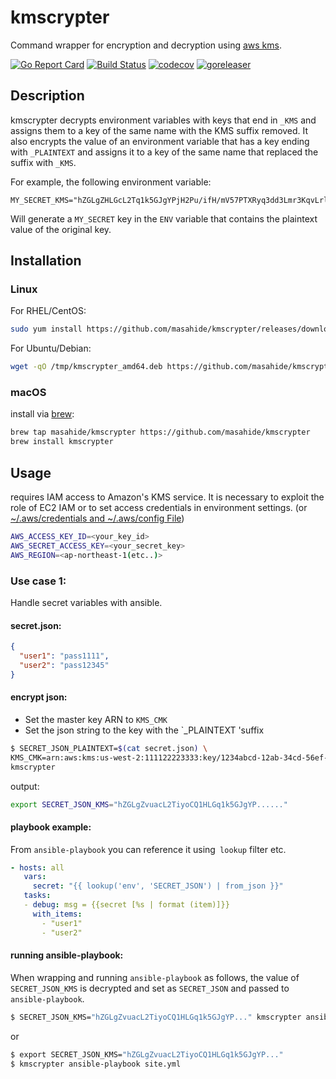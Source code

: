 # kmscrypter

Command wrapper for encryption and decryption using [aws kms](https://aws.amazon.com/kms/).

[![Go Report Card](https://goreportcard.com/badge/github.com/masahide/kmscrypter)](https://goreportcard.com/report/github.com/masahide/kmscrypter)
[![Build Status](https://travis-ci.org/masahide/kmscrypter.svg?branch=master)](https://travis-ci.org/masahide/kmscrypter)
[![codecov](https://codecov.io/gh/masahide/kmscrypter/branch/master/graph/badge.svg)](https://codecov.io/gh/masahide/kmscrypter)
[![goreleaser](https://img.shields.io/badge/powered%20by-goreleaser-green.svg?style=flat-square)](https://github.com/goreleaser)

## Description

kmscrypter decrypts environment variables with keys that end in `_KMS` and assigns them to a key of the same name with the KMS suffix removed.
It also encrypts the value of an environment variable that has a key ending with `_PLAINTEXT` and assigns it to a key of the same name that replaced the suffix with `_KMS`.

For example, the following environment variable:
```
MY_SECRET_KMS="hZGLgZHLGcL2Tq1k5GJgYPjH2Pu/ifH/mV57PTXRyq3dd3Lmr3KqvLrlnoneZ...."
```
Will generate a `MY_SECRET` key in the `ENV` variable that contains the plaintext value of the original key.

## Installation

### Linux

For RHEL/CentOS:

```bash
sudo yum install https://github.com/masahide/kmscrypter/releases/download/v0.1.0/kmscrypter_amd64.rpm
```

For Ubuntu/Debian:

```bash
wget -qO /tmp/kmscrypter_amd64.deb https://github.com/masahide/kmscrypter/releases/download/v0.1.0/kmscrypter_amd64.deb && sudo dpkg -i /tmp/kmscrypter_amd64.deb
```

### macOS


install via [brew](https://brew.sh):

```bash
brew tap masahide/kmscrypter https://github.com/masahide/kmscrypter
brew install kmscrypter
```


## Usage

requires IAM access to Amazon's KMS service. 
It is necessary to exploit the role of EC2 IAM or to set access credentials in environment settings.
(or [~/.aws/credentials and ~/.aws/config File](https://docs.aws.amazon.com/cli/latest/userguide/cli-config-files.html))

```bash
AWS_ACCESS_KEY_ID=<your_key_id>
AWS_SECRET_ACCESS_KEY=<your_secret_key>
AWS_REGION=<ap-northeast-1(etc..)>
```


### Use case 1:

Handle secret variables with ansible.

#### secret.json:
```json
{
  "user1": "pass1111",
  "user2": "pass12345"
}
```

#### encrypt json:
* Set the master key ARN to `KMS_CMK`
* Set the json string to the key with the `_PLAINTEXT 'suffix
```bash
$ SECRET_JSON_PLAINTEXT=$(cat secret.json) \
KMS_CMK=arn:aws:kms:us-west-2:111122223333:key/1234abcd-12ab-34cd-56ef-1234567890ab \
kmscrypter
```
output:
```bash
export SECRET_JSON_KMS="hZGLgZvuacL2TiyoCQ1HLGq1k5GJgYP......"
```


#### playbook example:
From `ansible-playbook` you can reference it using` lookup` filter etc.
```yaml
- hosts: all
   vars:
     secret: "{{ lookup('env', 'SECRET_JSON') | from_json }}"
   tasks:
   - debug: msg = {{secret [%s | format (item)]}}
     with_items:
       - "user1"
       - "user2"
```


#### running ansible-playbook:
When wrapping and running `ansible-playbook` as follows, the value of` SECRET_JSON_KMS` is decrypted and set as `SECRET_JSON` and passed to` ansible-playbook`.
```bash
$ SECRET_JSON_KMS="hZGLgZvuacL2TiyoCQ1HLGq1k5GJgYP..." kmscrypter ansible-playbook site.yml
```
or
```bash
$ export SECRET_JSON_KMS="hZGLgZvuacL2TiyoCQ1HLGq1k5GJgYP..."
$ kmscrypter ansible-playbook site.yml
```

